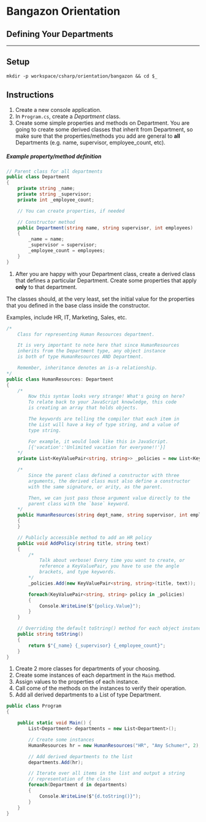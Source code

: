 # Bangazon Orientation

## Defining Your Departments

---

## Setup

```
mkdir -p workspace/csharp/orientation/bangazon && cd $_
```

## Instructions

1. Create a new console application.
1. In `Program.cs`, create a *Department* class.
1. Create some simple properties and methods on Department. You are going to create some derived classes that inherit from Department, so make sure that the properties/methods you add are general to **all** Departments (e.g. name, supervisor, employee_count, etc).

  ##### Example property/method definition

```cs
// Parent class for all departments
public class Department
{
    private string _name;
    private string _supervisor;
    private int _employee_count;

    // You can create properties, if needed

    // Constructor method
    public Department(string name, string supervisor, int employees)
    {
        _name = name;
        _supervisor = supervisor;
        _employee_count = employees;
    }
}

```

1. After you are happy with your Department class, create a derived class that defines a particular Department. Create some properties that apply **only** to that department.
  
  The classes should, at the very least, set the initial value for the properties that you defined in the base class inside the constructor.

  Examples, include HR, IT, Marketing, Sales, etc.

```cs
/*
    Class for representing Human Resources department.

    It is very important to note here that since HumanResources
    inherits from the Department type, any object instance
    is both of type HumanResources AND Department.

    Remember, inheritance denotes an is-a relationship.
*/
public class HumanResources: Department
{
    /*
        Now this syntax looks very strange! What's going on here?
        To relate back to your JavaScript knowledge, this code
        is creating an array that holds objects.

        The keywords are telling the compiler that each item in 
        the List will have a key of type string, and a value of 
        type string.

        For example, it would look like this in JavaScript.
        [{'vacation':'Unlimited vacation for everyone!!'}]
    */
    private List<KeyValuePair<string, string>> _policies = new List<KeyValuePair<string, string>>();

    /*
        Since the parent class defined a constructor with three
        arguments, the derived class must also define a constructor
        with the same signature, or arity, as the parent.

        Then, we can just pass those argument value directly to the
        parent class with the `base` keyword.
    */
    public HumanResources(string dept_name, string supervisor, int employees): base(dept_name, supervisor, employees)
    {
    }

    // Publicly accessible method to add an HR policy
    public void AddPolicy(string title, string text)
    {
        /*
            Talk about verbose! Every time you want to create, or
            reference a KeyValuePair, you have to use the angle
            brackets, and type keywords.
        */
        _policies.Add(new KeyValuePair<string, string>(title, text));

        foreach(KeyValuePair<string, string> policy in _policies)
        {
            Console.WriteLine($"{policy.Value}");
        }
    }

    // Overriding the default toString() method for each object instance
    public string toString() 
    {
        return $"{_name} {_supervisor} {_employee_count}";
    }
}
```


1. Create 2 more classes for departments of your choosing.
1. Create some instances of each department in the `Main` method.
1. Assign values to the properties of each instance.
1. Call come of the methods on the instances to verify their operation.
1. Add all derived departments to a List of type Department.

```cs
public class Program
{

    public static void Main() {
        List<Department> departments = new List<Department>();

        // Create some instances
        HumanResources hr = new HumanResources("HR", "Amy Schumer", 2);

        // Add derived departments to the list
        departments.Add(hr);

        // Iterate over all items in the list and output a string 
        // representation of the class
        foreach(Department d in departments)
        {
            Console.WriteLine($"{d.toString()}");
        }
    }
}
```
